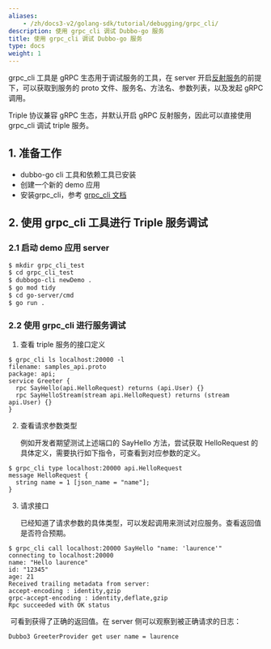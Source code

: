 ```yaml
---
aliases:
    - /zh/docs3-v2/golang-sdk/tutorial/debugging/grpc_cli/
description: 使用 grpc_cli 调试 Dubbo-go 服务
title: 使用 grpc_cli 调试 Dubbo-go 服务
type: docs
weight: 1
---
```




grpc_cli 工具是 gRPC 生态用于调试服务的工具，在 server 开启[反射服务](https://github.com/grpc/grpc/blob/master/doc/server-reflection.md)的前提下，可以获取到服务的 proto 文件、服务名、方法名、参数列表，以及发起 gRPC 调用。

Triple 协议兼容 gRPC 生态，并默认开启 gRPC 反射服务，因此可以直接使用 grpc_cli 调试 triple 服务。

## 1. 准备工作

- dubbo-go cli 工具和依赖工具已安装
- 创建一个新的 demo 应用
- 安装grpc_cli，参考 [grpc_cli 文档](https://github.com/grpc/grpc/blob/master/doc/command_line_tool.md)

## 2. 使用 grpc_cli 工具进行 Triple 服务调试

### 2.1 启动 demo 应用 server

```bash
$ mkdir grpc_cli_test
$ cd grpc_cli_test
$ dubbogo-cli newDemo .
$ go mod tidy
$ cd go-server/cmd
$ go run .
```

### 2.2 使用 grpc_cli 进行服务调试

1. 查看 triple 服务的接口定义

```shell
$ grpc_cli ls localhost:20000 -l
filename: samples_api.proto
package: api;
service Greeter {
  rpc SayHello(api.HelloRequest) returns (api.User) {}
  rpc SayHelloStream(stream api.HelloRequest) returns (stream api.User) {}
}
```

2. 查看请求参数类型

   例如开发者期望测试上述端口的 SayHello 方法，尝试获取 HelloRequest 的具体定义，需要执行如下指令，可查看到对应参数的定义。

```shell
$ grpc_cli type localhost:20000 api.HelloRequest
message HelloRequest {
  string name = 1 [json_name = "name"];
}
```

3. 请求接口

   已经知道了请求参数的具体类型，可以发起调用来测试对应服务。查看返回值是否符合预期。

```shell
$ grpc_cli call localhost:20000 SayHello "name: 'laurence'"
connecting to localhost:20000
name: "Hello laurence"
id: "12345"
age: 21
Received trailing metadata from server:
accept-encoding : identity,gzip
grpc-accept-encoding : identity,deflate,gzip
Rpc succeeded with OK status
```

​	可看到获得了正确的返回值。在 server 侧可以观察到被正确请求的日志：

```shell
Dubbo3 GreeterProvider get user name = laurence
```